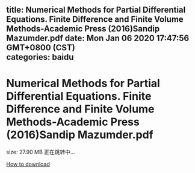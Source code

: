 
title: Numerical Methods for Partial Differential Equations. Finite Difference and Finite Volume Methods-Academic Press (2016)Sandip Mazumder.pdf
date: Mon Jan 06 2020 17:47:56 GMT+0800 (CST)    
categories: baidu
---

# Numerical Methods for Partial Differential Equations. Finite Difference and Finite Volume Methods-Academic Press (2016)Sandip Mazumder.pdf
size: 27.90 MB
 正在跳转中...
 

[How to download](https://bpcam.bemobtrk.com/go/2ceec3aa-1ca2-46d6-b9ff-aaa5c184517c?jno=1533)